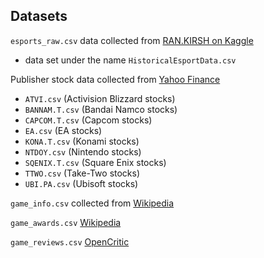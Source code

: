 ## Datasets

`esports_raw.csv` data collected from [RAN.KIRSH on Kaggle](https://www.kaggle.com/datasets/rankirsh/esports-earnings/data)

- data set under the name `HistoricalEsportData.csv`

Publisher stock data collected from [Yahoo Finance](https://finance.yahoo.com/)

- `ATVI.csv`     (Activision Blizzard stocks)
- `BANNAM.T.csv` (Bandai Namco stocks)
- `CAPCOM.T.csv` (Capcom stocks)
- `EA.csv`       (EA stocks)
- `KONA.T.csv`   (Konami stocks)
- `NTDOY.csv`    (Nintendo stocks)
- `SQENIX.T.csv` (Square Enix stocks)
- `TTWO.csv`     (Take-Two stocks)
- `UBI.PA.csv`   (Ubisoft stocks)

`game_info.csv` collected from [Wikipedia](https://en.wikipedia.org/wiki/Category:Video_games_by_year)

`game_awards.csv` [Wikipedia](https://en.wikipedia.org/wiki/The_Game_Awards)

`game_reviews.csv` [OpenCritic](https://opencritic.com/)
